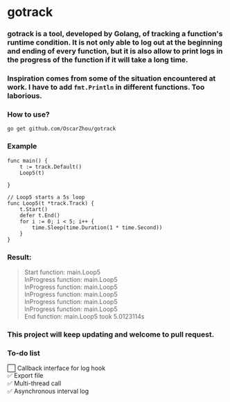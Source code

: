 # gotrack


### gotrack is a tool, developed by Golang, of tracking a function's runtime condition. It is not only able to log out at the beginning and ending of every function, but it is also allow to print logs in the progress of the function if it will take a long time.


### Inspiration comes from some of the situation encountered at work. I have to add `fmt.Println` in different functions. Too laborious. 


### How to use? 

`go get github.com/OscarZhou/gotrack`  



### Example

```
func main() {
	t := track.Default()
	Loop5(t)

}

// Loop5 starts a 5s loop
func Loop5(t *track.Track) {
	t.Start()
	defer t.End()
	for i := 0; i < 5; i++ {
		time.Sleep(time.Duration(1 * time.Second))
	}
}

```

### Result:  

>Start function: main.Loop5  
>InProgress function:    main.Loop5  
>InProgress function:    main.Loop5  
>InProgress function:    main.Loop5  
>InProgress function:    main.Loop5  
>InProgress function:    main.Loop5  
>End function:   main.Loop5 took 5.0123114s



### This project will keep updating and welcome to pull request.  




### To-do list


:white_large_square:  Callback interface for log hook  
:white_check_mark:  Export file  
:white_check_mark: Multi-thread call   
:white_check_mark: Asynchronous interval log  

